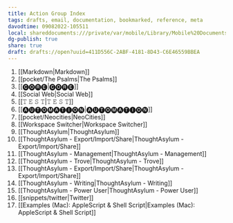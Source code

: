 ```yaml
---
title: Action Group Index
tags: drafts, email, documentation, bookmarked, reference, meta
davodtime: 09082022-105511
local: shareddocuments:///private/var/mobile/Library/Mobile%20Documents/iCloud~md~obsidian/Documents/OBSHIDDIAN/drafts/411D556C-2ABF-4181-8D43-C6E46559BBEA.md
dg-publish: true
share: true
draft: drafts://open?uuid=411D556C-2ABF-4181-8D43-C6E46559BBEA
---
```


1. [[Markdown|Markdown]]
2. [[pocket/The Psalms|The Psalms]]
3. [[🅒🅞🅡🅔|🅒🅞🅡🅔]]
4. [[Social Web|Social Web]]
5. [[𝚃 𝙴 𝚂 𝚃|𝚃 𝙴 𝚂 𝚃]]
6. [[🅐🅤🅣🅞🅜🅐🅣🅘🅞🅝|🅐🅤🅣🅞🅜🅐🅣🅘🅞🅝]]
7. [[pocket/Neocities|NeoCities]]
8. [[Workspace Switcher|Workspace Switcher]]
9. [[ThoughtAsylum|ThoughtAsylum]]
10. [[ThoughtAsylum - Export/Import/Share|ThoughtAsylum - Export/Import/Share]]
11. [[ThoughtAsylum - Management|ThoughtAsylum - Management]]
12. [[ThoughtAsylum - Trove|ThoughtAsylum - Trove]]
13. [[ThoughtAsylum - Export/Import/Share|ThoughtAsylum - Export/Import/Share]]
14. [[ThoughtAsylum - Writing|ThoughtAsylum - Writing]]
15. [[ThoughtAsylum - Power User|ThoughtAsylum - Power User]]
16. [[snippets/twitter|Twitter]]
17. [[Examples (Mac): AppleScript & Shell Script|Examples (Mac): AppleScript & Shell Script]]